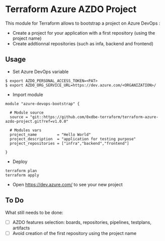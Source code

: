 # Terraform Azure AZDO Project

This module for Terraform allows to bootstrap a project on Azure DevOps :

- Create a project for your application with a first repository (using the project name)
- Create addtionnal repositories (such as infa, backend and frontend)

## Usage

- Set Azure DevOps variable

```console
$ export AZDO_PERSONAL_ACCESS_TOKEN=<PAT>
$ export AZDO_ORG_SERVICE_URL=https://dev.azure.com/<ORGANIZATION>/
```

- Import module

```hcl
module "azure-devops-bootstrap" {
  
  # Module source
  source = "git::https://github.com/0xdbe-terraform/terraform-azure-azdo-project.git?ref=v1.0.0"
  
  # Modules vars
  project_name         = "Hello World"
  project_description  = "application for testing purpose"
  project_repositories = ["infra","backend","frontend"]

}
```

- Deploy

```
terraform plan
terraform apply
```

- Open https://dev.azure.com/ to see your new project

## To Do

What still needs to be done:

- [ ] AZDO features selection: boards, repositories, pipelines, testplans, artifacts
- [ ] Avoid creation of the first repository using the project name
